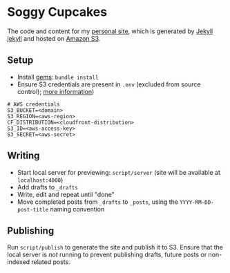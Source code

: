 # Soggy Cupcakes

The code and content for my [personal site][soggy], which is generated by
[Jekyll] [jekyll] and hosted on [Amazon S3][s3].

## Setup

+ Install [gems][gems]: `bundle install`
+ Ensure S3 credentials are present in `.env` (excluded from source control);
[more information][s3website])

```
# AWS credentials
S3_BUCKET=<domain>
S3_REGION=<aws-region>
CF_DISTRIBUTION=<cloudfront-distribution>
S3_ID=<aws-access-key>
S3_SECRET=<aws-secret>
```

## Writing

+ Start local server for previewing: `script/server` (site will be available at
`localhost:4000`)
+ Add drafts to `_drafts`
+ Write, edit and repeat until "done"
+ Move completed posts from `_drafts` to `_posts`, using the
`YYYY-MM-DD-post-title` naming convention

## Publishing

Run `script/publish` to generate the site and publish it to S3. Ensure that the
local server is _not_ running to prevent publishing drafts, future posts or non-
indexed related posts.

[gems]: https://rubygems.org/
[jekyll]: http://jekyllrb.com/
[s3]: http://aws.amazon.com/s3/
[s3website]: https://github.com/laurilehmijoki/s3_website
[soggy]: http://soggycupcakes.com/
